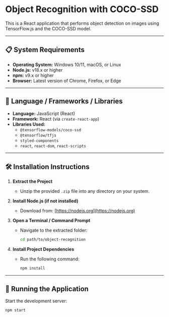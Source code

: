 # Object Recognition with COCO-SSD

This is a React application that performs object detection on images using TensorFlow.js and the COCO-SSD model.

---

## 📋 System Requirements

- **Operating System:** Windows 10/11, macOS, or Linux  
- **Node.js:** v18.x or higher  
- **npm:** v9.x or higher  
- **Browser:** Latest version of Chrome, Firefox, or Edge

---

## 🧰 Language / Frameworks / Libraries

- **Language:** JavaScript (React)
- **Framework:** React (via `create-react-app`)
- **Libraries Used:**
  - `@tensorflow-models/coco-ssd`
  - `@tensorflow/tfjs`
  - `styled-components`
  - `react`, `react-dom`, `react-scripts`

---

## 🛠 Installation Instructions

1. **Extract the Project**
   - Unzip the provided `.zip` file into any directory on your system.

2. **Install Node.js (if not installed)**
   - Download from: [https://nodejs.org](https://nodejs.org)

3. **Open a Terminal / Command Prompt**
   - Navigate to the extracted folder:
     ```bash
     cd path/to/object-recognition
     ```

4. **Install Project Dependencies**
   - Run the following command:
     ```bash
     npm install
     ```

---

## 🚀 Running the Application

Start the development server:

```bash
npm start
